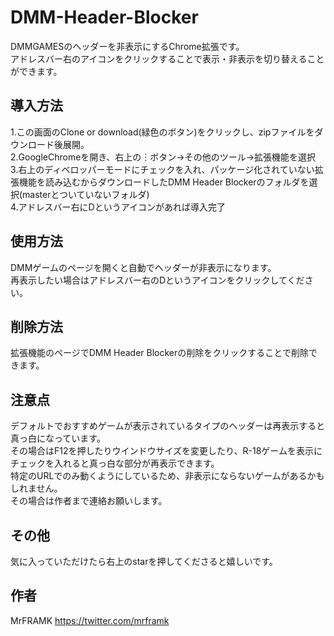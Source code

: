 DMM-Header-Blocker
====
DMMGAMESのヘッダーを非表示にするChrome拡張です。  
アドレスバー右のアイコンをクリックすることで表示・非表示を切り替えることができます。

## 導入方法
1.この画面のClone or download(緑色のボタン)をクリックし、zipファイルをダウンロード後展開。  
2.GoogleChromeを開き、右上の︙ボタン→その他のツール→拡張機能を選択  
3.右上のディベロッパーモードにチェックを入れ、パッケージ化されていない拡張機能を読み込むからダウンロードしたDMM Header Blockerのフォルダを選択(masterとついていないフォルダ)  
4.アドレスバー右にDというアイコンがあれば導入完了

## 使用方法
DMMゲームのページを開くと自動でヘッダーが非表示になります。  
再表示したい場合はアドレスバー右のDというアイコンをクリックしてください。

## 削除方法
拡張機能のページでDMM Header Blockerの削除をクリックすることで削除できます。

## 注意点
デフォルトでおすすめゲームが表示されているタイプのヘッダーは再表示すると真っ白になっています。  
その場合はF12を押したりウインドウサイズを変更したり、R-18ゲームを表示にチェックを入れると真っ白な部分が再表示できます。  
特定のURLでのみ動くようにしているため、非表示にならないゲームがあるかもしれません。  
その場合は作者まで連絡お願いします。  

## その他
気に入っていただけたら右上のstarを押してくださると嬉しいです。

## 作者
MrFRAMK <https://twitter.com/mrframk>